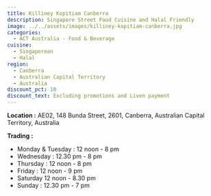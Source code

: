 ```yaml
---
title: Killiney Kopitiam Canberra
description: Singapore Street Food Cuisine and Halal Friendly
image: ../../assets/images/killiney-kopitiam-canberra.jpg
categories:
  - ACT Australia - Food & Beverage
cuisine:
  - Singaporean
  - Halal
region:
  - Canberra
  - Australian Capital Territory
  - Australia
discount_pct: 10
discount_text: Excluding promotions and Liven payment
---
```

**Location :** AE02, 148 Bunda Street, 2601, Canberra, Australian Capital Territory, Australia

**Trading :**

* Monday & Tuesday : 12 noon - 8 pm
* Wednesday : 12.30 pm - 8 pm
* Thursday : 12 noon - 8 pm
* Friday : 12 noon - 9 pm
* Saturday 12 noon - 8.30 pm
* Sunday : 12.30 pm - 7 pm
